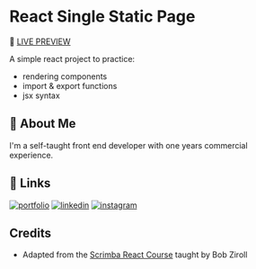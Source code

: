 
# React Single Static Page

👀 [LIVE PREVIEW](https://eloquent-dodol-cb98f2.netlify.app/) 

A simple react project to practice:
- rendering components
- import & export functions
- jsx syntax


## 🚀 About Me

I'm a self-taught front end developer with one years commercial experience. 


## 🔗 Links
[![portfolio](https://img.shields.io/badge/my_portfolio-000?style=for-the-badge&logo=ko-fi&logoColor=white)](https://bizzy-coding.github.io/Junior_Dev/)
[![linkedin](https://img.shields.io/badge/linkedin-0A66C2?style=for-the-badge&logo=linkedin&logoColor=white)](https://www.linkedin.com/in/laura-bizzle/)
[![instagram](https://img.shields.io/badge/Instagram-E4405F?style=for-the-badge&logo=instagram&logoColor=white)](https://www.instagram.com/bizzy_coding/)


## Credits

 - Adapted from the [Scrimba React Course](https://scrimba.com/learn/learnreact) taught by Bob Ziroll
 